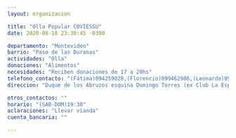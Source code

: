 ```yaml
---
layout: organizacion

title: "Olla Popular COVIESSU"
date: 2020-08-10 23:30:45 -0300

departamento: "Montevideo"
barrio: "Paso de las Duranas"
actividades: "Olla"
donaciones: "Alimentos"
necesidades: "Reciben donaciones de 17 a 20hs"
telefono_contacto: "(Fátima)094259028,(Florencio)099462986,(Leonardo)093815676 "
direccion: "Duque de los Abruzos esquina Domingo Torres (ex Club La Espada)"

otros_contactos: ""
horario: "(SAB-DOM)19:30"
aclaraciones: "Llevar vianda"
cuenta_bancaria: ""

---
```

